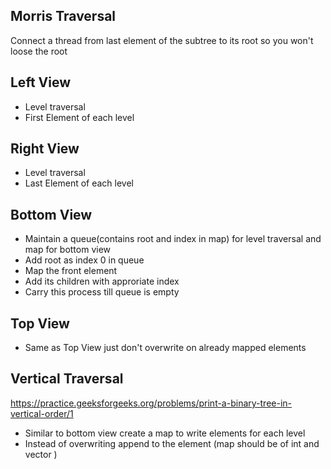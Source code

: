 ## Morris Traversal
Connect a thread from last element of the subtree to its root so you won't loose the root

## Left View
* Level traversal
* First Element of each level

## Right View
* Level traversal
* Last Element of each level

##  Bottom View
* Maintain a queue(contains root and index in map) for level traversal and map for bottom view
* Add root as index 0 in queue
* Map the front element 
* Add its children with approriate index
* Carry this process till queue is empty

## Top View
* Same as Top View just don't overwrite on already mapped elements

## Vertical Traversal
https://practice.geeksforgeeks.org/problems/print-a-binary-tree-in-vertical-order/1

* Similar to bottom view create a map to write elements for each level
* Instead of overwriting append to the element (map should be of int and vector<int> )
  
